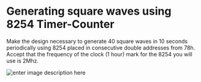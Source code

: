 # Generating square waves using 8254 Timer-Counter

Make the design necessary to generate 40 square waves in 10 seconds periodically using 8254 placed in consecutive double addresses from 78h. Accept that the frequency of the clock (1 hour) mark for the 8254 you will use is 2Mhz.

![enter image description here](https://drive.google.com/uc?id=1-rUsqnyGaOOFQCL2MHROEu0NXOvJCn4p
)